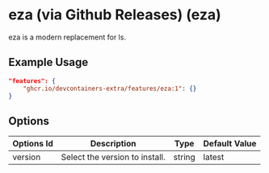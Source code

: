 # eza (via Github Releases) (eza)

eza is a modern replacement for ls.

## Example Usage

```json
"features": {
    "ghcr.io/devcontainers-extra/features/eza:1": {}
}
```

## Options

| Options Id | Description | Type | Default Value |
|-----|-----|-----|-----|
| version | Select the version to install. | string | latest |
